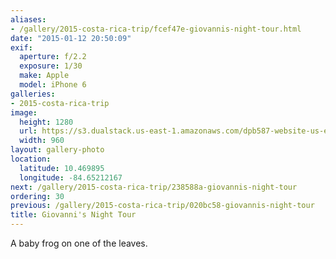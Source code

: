 ```yaml
---
aliases:
- /gallery/2015-costa-rica-trip/fcef47e-giovannis-night-tour.html
date: "2015-01-12 20:50:09"
exif:
  aperture: f/2.2
  exposure: 1/30
  make: Apple
  model: iPhone 6
galleries:
- 2015-costa-rica-trip
image:
  height: 1280
  url: https://s3.dualstack.us-east-1.amazonaws.com/dpb587-website-us-east-1/asset/gallery/2015-costa-rica-trip/fcef47e-giovannis-night-tour~1280.jpg
  width: 960
layout: gallery-photo
location:
  latitude: 10.469895
  longitude: -84.65212167
next: /gallery/2015-costa-rica-trip/238588a-giovannis-night-tour
ordering: 30
previous: /gallery/2015-costa-rica-trip/020bc58-giovannis-night-tour
title: Giovanni's Night Tour
---
```


A baby frog on one of the leaves.
